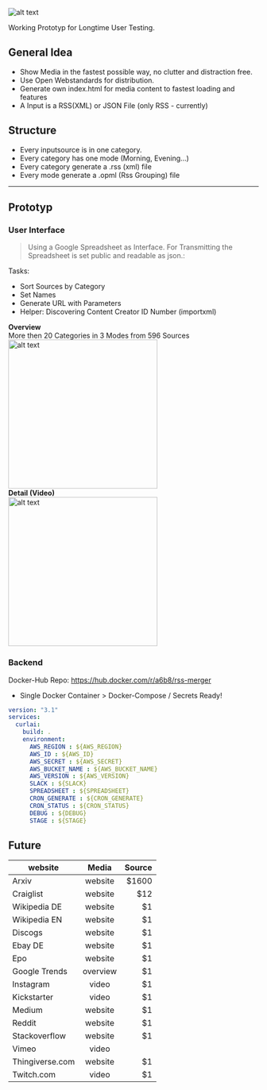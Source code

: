 ![alt text](https://github.com/a6b8/rss-merge-docker/blob/master/images/curlai-logo-black--50.png)

Working Prototyp for Longtime User Testing.


## General Idea
- Show Media in the fastest possible way, no clutter and distraction free.
- Use Open Webstandards for distribution.
- Generate own index.html for media content to fastest loading and features
- A Input is a RSS(XML) or JSON File (only RSS - currently)


## Structure
- Every inputsource is in one category.
- Every category has one mode (Morning, Evening...)
- Every category generate a .rss (xml) file
- Every mode generate a .opml (Rss Grouping) file



------



## Prototyp
### User Interface
> Using a Google Spreadsheet as Interface. For Transmitting the Spreadsheet is set public and readable as json.:

Tasks:
- Sort Sources by Category 
- Set Names
- Generate URL with Parameters
- Helper: Discovering Content Creator ID Number (importxml)

**Overview**<br>
More then 20 Categories in 3 Modes from 596 Sources<br>
<img src="https://github.com/a6b8/rss-merge-docker/blob/master/images/overview.png" alt="alt text" height="300"><br>
**Detail (Video)**<br>
<img src="https://github.com/a6b8/rss-merge-docker/blob/master/images/detail.png" alt="alt text" height="300">

### Backend
Docker-Hub Repo: https://hub.docker.com/r/a6b8/rss-merger

- Single Docker Container > Docker-Compose / Secrets Ready!



```yaml
version: "3.1"
services:
  curlai:
    build: .
    environment:
      AWS_REGION : ${AWS_REGION}
      AWS_ID : ${AWS_ID}
      AWS_SECRET : ${AWS_SECRET}
      AWS_BUCKET_NAME : ${AWS_BUCKET_NAME}
      AWS_VERSION : ${AWS_VERSION}
      SLACK : ${SLACK}
      SPREADSHEET : ${SPREADSHEET}
      CRON_GENERATE : ${CRON_GENERATE}
      CRON_STATUS : ${CRON_STATUS}
      DEBUG : ${DEBUG}
      STAGE : ${STAGE}
```






## Future

| website        | Media           | Source  |
| ------------- |:-------------:| -----:|
| Arxiv      | website | $1600 |
| Craiglist      | website      |   $12 |
| Wikipedia DE | website      |    $1 |
| Wikipedia EN | website      |    $1 |
| Discogs | website      |    $1 |
| Ebay DE | website      |    $1 |
| Epo | website     |    $1 |
| Google Trends | overview      |    $1 |
| Instagram | video      |    $1 |
| Kickstarter | video      |    $1 |
| Medium | website      |    $1 |
| Reddit | website      |    $1 |
| Stackoverflow | website      |    $1 |
| Vimeo | video | 
| Thingiverse.com | website      |    $1 |
| Twitch.com | video      |    $1 |


